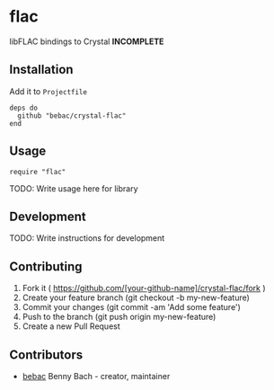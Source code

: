 # flac

libFLAC bindings to Crystal **INCOMPLETE**

## Installation

Add it to `Projectfile`

```crystal
deps do
  github "bebac/crystal-flac"
end
```

## Usage

```crystal
require "flac"
```

TODO: Write usage here for library

## Development

TODO: Write instructions for development

## Contributing

1. Fork it ( https://github.com/[your-github-name]/crystal-flac/fork )
2. Create your feature branch (git checkout -b my-new-feature)
3. Commit your changes (git commit -am 'Add some feature')
4. Push to the branch (git push origin my-new-feature)
5. Create a new Pull Request

## Contributors

- [bebac](https://github.com/[bebac]) Benny Bach - creator, maintainer
